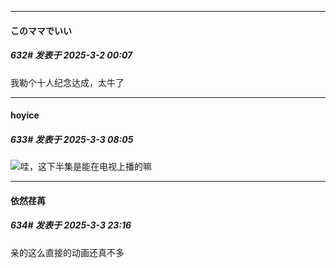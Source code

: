 ﻿
*****

####  このママでいい  
##### 632#       发表于 2025-3-2 00:07

我勒个十人纪念达成，太牛了


*****

####  hoyice  
##### 633#       发表于 2025-3-3 08:05

<img src="https://static.saraba1st.com/image/smiley/face2017/174.png" referrerpolicy="no-referrer">哇，这下半集是能在电视上播的嘛


*****

####  依然荏苒  
##### 634#       发表于 2025-3-3 23:16

亲的这么直接的动画还真不多

